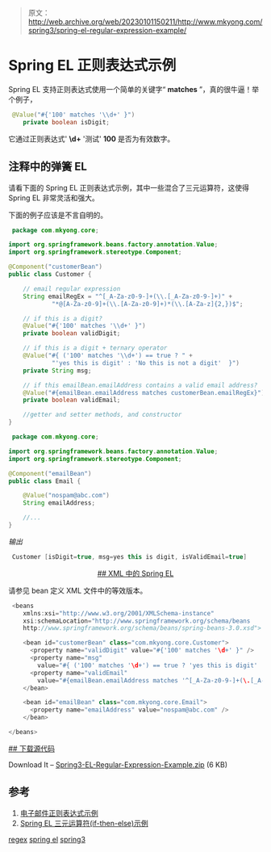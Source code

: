 > 原文：<http://web.archive.org/web/20230101150211/http://www.mkyong.com/spring3/spring-el-regular-expression-example/>

# Spring EL 正则表达式示例

Spring EL 支持正则表达式使用一个简单的关键字“ **matches** ”，真的很牛逼！举个例子，

```java
 @Value("#{'100' matches '\\d+' }")
	private boolean isDigit; 
```

它通过正则表达式' **\\d+** '测试' **100** 是否为有效数字。

## 注释中的弹簧 EL

请看下面的 Spring EL 正则表达式示例，其中一些混合了三元运算符，这使得 Spring EL 非常灵活和强大。

下面的例子应该是不言自明的。

```java
 package com.mkyong.core;

import org.springframework.beans.factory.annotation.Value;
import org.springframework.stereotype.Component;

@Component("customerBean")
public class Customer {

	// email regular expression
	String emailRegEx = "^[_A-Za-z0-9-]+(\\.[_A-Za-z0-9-]+)" +
			"*@[A-Za-z0-9]+(\\.[A-Za-z0-9]+)*(\\.[A-Za-z]{2,})$";

	// if this is a digit?
	@Value("#{'100' matches '\\d+' }")
	private boolean validDigit;

	// if this is a digit + ternary operator
	@Value("#{ ('100' matches '\\d+') == true ? " +
			"'yes this is digit' : 'No this is not a digit'  }")
	private String msg;

	// if this emailBean.emailAddress contains a valid email address?
	@Value("#{emailBean.emailAddress matches customerBean.emailRegEx}")
	private boolean validEmail;

	//getter and setter methods, and constructor	
} 
```

```java
 package com.mkyong.core;

import org.springframework.beans.factory.annotation.Value;
import org.springframework.stereotype.Component;

@Component("emailBean")
public class Email {

	@Value("nospam@abc.com")
	String emailAddress;

	//...
} 
```

*输出*

```java
 Customer [isDigit=true, msg=yes this is digit, isValidEmail=true] 
```

 <ins class="adsbygoogle" style="display:block; text-align:center;" data-ad-format="fluid" data-ad-layout="in-article" data-ad-client="ca-pub-2836379775501347" data-ad-slot="6894224149">## XML 中的 Spring EL

请参见 bean 定义 XML 文件中的等效版本。

```java
 <beans 
	xmlns:xsi="http://www.w3.org/2001/XMLSchema-instance"
	xsi:schemaLocation="http://www.springframework.org/schema/beans
	http://www.springframework.org/schema/beans/spring-beans-3.0.xsd">

	<bean id="customerBean" class="com.mkyong.core.Customer">
	  <property name="validDigit" value="#{'100' matches '\d+' }" />
	  <property name="msg"
		value="#{ ('100' matches '\d+') == true ? 'yes this is digit' : 'No this is not a digit'  }" />
	  <property name="validEmail"
		value="#{emailBean.emailAddress matches '^[_A-Za-z0-9-]+(\.[_A-Za-z0-9-]+)*@[A-Za-z0-9]+(\.[A-Za-z0-9]+)*(\.[A-Za-z]{2,})/ins> }" />
	</bean>

	<bean id="emailBean" class="com.mkyong.core.Email">
	  <property name="emailAddress" value="nospam@abc.com" />
	</bean>

</beans> 
```

 <ins class="adsbygoogle" style="display:block" data-ad-client="ca-pub-2836379775501347" data-ad-slot="8821506761" data-ad-format="auto" data-ad-region="mkyongregion">## 下载源代码

Download It – [Spring3-EL-Regular-Expression-Example.zip](http://web.archive.org/web/20190225103233/http://www.mkyong.com/wp-content/uploads/2011/06/Spring3-EL-Regular-Expression-Example.zip) (6 KB)

## 参考

1.  [电子邮件正则表达式示例](http://web.archive.org/web/20190225103233/http://www.mkyong.com/regular-expressions/how-to-validate-email-address-with-regular-expression/)
2.  [Spring EL 三元运算符(if-then-else)示例](http://web.archive.org/web/20190225103233/http://www.mkyong.com/spring3/spring-el-ternary-operator-if-then-else-example/)

[regex](http://web.archive.org/web/20190225103233/http://www.mkyong.com/tag/regex/) [spring el](http://web.archive.org/web/20190225103233/http://www.mkyong.com/tag/spring-el/) [spring3](http://web.archive.org/web/20190225103233/http://www.mkyong.com/tag/spring3/)








